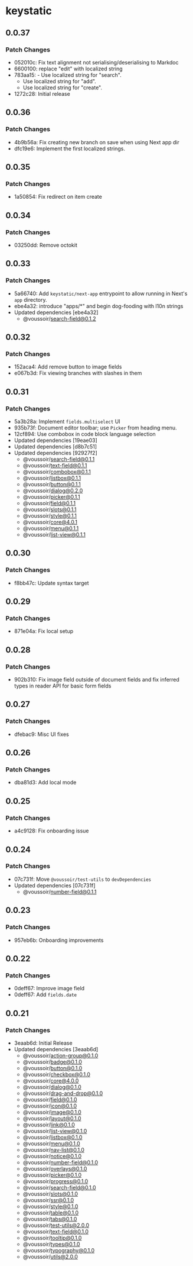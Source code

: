 # keystatic

## 0.0.37

### Patch Changes

- 052010c: Fix text alignment not serialising/deserialising to Markdoc
- 6600100: replace "edit" with localized string
- 783aa15: - Use localized string for "search".
  - Use localized string for "add".
  - Use localized string for "create".
- 1272c28: Initial release

## 0.0.36

### Patch Changes

- 4b9b56a: Fix creating new branch on save when using Next app dir
- dfc19e6: Implement the first localized strings.

## 0.0.35

### Patch Changes

- 1a50854: Fix redirect on item create

## 0.0.34

### Patch Changes

- 03250dd: Remove octokit

## 0.0.33

### Patch Changes

- 5a66740: Add `keystatic/next-app` entrypoint to allow running in Next's `app`
  directory.
- ebe4a32: introduce "apps/\*" and begin dog-fooding with l10n strings
- Updated dependencies [ebe4a32]
  - @voussoir/search-field@0.1.2

## 0.0.32

### Patch Changes

- 152aca4: Add remove button to image fields
- e067b3d: Fix viewing branches with slashes in them

## 0.0.31

### Patch Changes

- 5a3b28a: Implement `fields.multiselect` UI
- 935b73f: Document editor toolbar; use `Picker` from heading menu.
- 12cf894: Use combobox in code block language selection
- Updated dependencies [19eae03]
- Updated dependencies [d8b7c51]
- Updated dependencies [92927f2]
  - @voussoir/search-field@0.1.1
  - @voussoir/text-field@0.1.1
  - @voussoir/combobox@0.1.1
  - @voussoir/listbox@0.1.1
  - @voussoir/button@0.1.1
  - @voussoir/dialog@0.2.0
  - @voussoir/picker@0.1.1
  - @voussoir/field@0.1.1
  - @voussoir/slots@0.1.1
  - @voussoir/style@0.1.1
  - @voussoir/core@4.0.1
  - @voussoir/menu@0.1.1
  - @voussoir/list-view@0.1.1

## 0.0.30

### Patch Changes

- f8bb47c: Update syntax target

## 0.0.29

### Patch Changes

- 871e04a: Fix local setup

## 0.0.28

### Patch Changes

- 902b310: Fix image field outside of document fields and fix inferred types in
  reader API for basic form fields

## 0.0.27

### Patch Changes

- dfebac9: Misc UI fixes

## 0.0.26

### Patch Changes

- dba81d3: Add local mode

## 0.0.25

### Patch Changes

- a4c9128: Fix onboarding issue

## 0.0.24

### Patch Changes

- 07c731f: Move `@voussoir/test-utils` to `devDependencies`
- Updated dependencies [07c731f]
  - @voussoir/number-field@0.1.1

## 0.0.23

### Patch Changes

- 957eb6b: Onboarding improvements

## 0.0.22

### Patch Changes

- 0deff67: Improve image field
- 0deff67: Add `fields.date`

## 0.0.21

### Patch Changes

- 3eaab6d: Initial Release
- Updated dependencies [3eaab6d]
  - @voussoir/action-group@0.1.0
  - @voussoir/badge@0.1.0
  - @voussoir/button@0.1.0
  - @voussoir/checkbox@0.1.0
  - @voussoir/core@4.0.0
  - @voussoir/dialog@0.1.0
  - @voussoir/drag-and-drop@0.1.0
  - @voussoir/field@0.1.0
  - @voussoir/icon@0.1.0
  - @voussoir/image@0.1.0
  - @voussoir/layout@0.1.0
  - @voussoir/link@0.1.0
  - @voussoir/list-view@0.1.0
  - @voussoir/listbox@0.1.0
  - @voussoir/menu@0.1.0
  - @voussoir/nav-list@0.1.0
  - @voussoir/notice@0.1.0
  - @voussoir/number-field@0.1.0
  - @voussoir/overlays@0.1.0
  - @voussoir/picker@0.1.0
  - @voussoir/progress@0.1.0
  - @voussoir/search-field@0.1.0
  - @voussoir/slots@0.1.0
  - @voussoir/ssr@0.1.0
  - @voussoir/style@0.1.0
  - @voussoir/table@0.1.0
  - @voussoir/tabs@0.1.0
  - @voussoir/test-utils@2.0.0
  - @voussoir/text-field@0.1.0
  - @voussoir/tooltip@0.1.0
  - @voussoir/types@0.1.0
  - @voussoir/typography@0.1.0
  - @voussoir/utils@2.0.0
